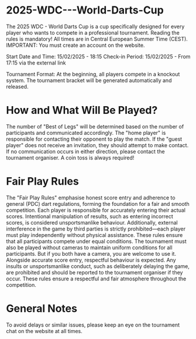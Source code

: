# 2025-WDC---World-Darts-Cup

The 2025 WDC - World Darts Cup is a cup specifically designed for every player who wants to compete in a professional tournament. Reading the rules is mandatory! All times are in Central European Summer Time (CEST).
IMPORTANT: You must create an account on the website.

Start Date and Time: 15/02/2025 - 18:15
Check-in Period: 15/02/2025 - From 17:15 via the external link

Tournament Format: At the beginning, all players compete in a knockout system. The tournament bracket will be generated automatically and released.

# How and What Will Be Played?
The number of "Best of Legs" will be determined based on the number of participants and communicated accordingly. The "home player" is responsible for contacting their opponent to play the match. If the "guest player" does not receive an invitation, they should attempt to make contact. If no communication occurs in either direction, please contact the tournament organiser. A coin toss is always required!

# Fair Play Rules
The "Fair Play Rules" emphasise honest score entry and adherence to general (PDC) dart regulations, forming the foundation for a fair and smooth competition. Each player is responsible for accurately entering their actual scores. Intentional manipulation of results, such as entering incorrect scores, is considered unsportsmanlike behaviour. Additionally, external interference in the game by third parties is strictly prohibited—each player must play independently without physical assistance. These rules ensure that all participants compete under equal conditions.
The tournament must also be played without cameras to maintain uniform conditions for all participants. But if you both have a camera, you are welcome to use it. Alongside accurate score entry, respectful behaviour is expected. Any insults or unsportsmanlike conduct, such as deliberately delaying the game, are prohibited and should be reported to the tournament organiser if they occur. These rules ensure a respectful and fair atmosphere throughout the competition.

# General Notes
To avoid delays or similar issues, please keep an eye on the tournament chat on the website at all times.
